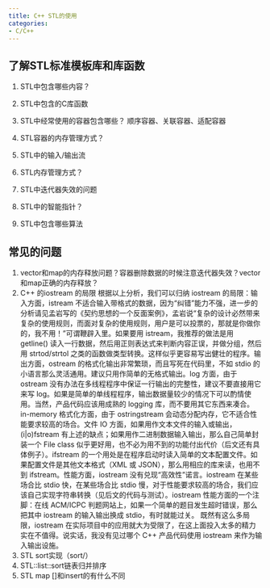 ```yaml
---
title: C++ STL的使用
categories: 
- C/C++
---
```



## 了解STL标准模板库和库函数
1. STL中包含哪些内容？

2. STL中包含的C库函数

3. STL中经常使用的容器包含哪些？
顺序容器、关联容器、适配容器

4. STL容器的内存管理方式？


5. STL中的输入/输出流

6. STL内存管理方式？

7. STL中迭代器失效的问题

8. STL中的智能指针？


9. STL中包含哪些算法



## 常见的问题
1. vector和map的内存释放问题？容器删除数据的时候注意迭代器失效？vector和map正确的内存释放？
2. C++ 的iostream 的局限
根据以上分析，我们可以归纳 iostream 的局限：输入方面，istream 不适合输入带格式的数据，因为“纠错”能力不强，进一步的分析请见孟岩写的《契约思想的一个反面案例》，孟岩说“复杂的设计必然带来复杂的使用规则，而面对复杂的使用规则，用户是可以投票的，那就是你做你的，我不用！”可谓鞭辟入里。如果要用 istream，我推荐的做法是用 getline() 读入一行数据，然后用正则表达式来判断内容正误，并做分组，然后用 strtod/strtol 之类的函数做类型转换。这样似乎更容易写出健壮的程序。输出方面，ostream 的格式化输出非常繁琐，而且写死在代码里，不如 stdio 的小语言那么灵活通用。建议只用作简单的无格式输出。log 方面，由于 ostream 没有办法在多线程程序中保证一行输出的完整性，建议不要直接用它来写 log。如果是简单的单线程程序，输出数据量较少的情况下可以酌情使用。当然，产品代码应该用成熟的 logging 库，而不要用其它东西来凑合。in-memory 格式化方面，由于 ostringstream 会动态分配内存，它不适合性能要求较高的场合。文件 IO 方面，如果用作文本文件的输入或输出，(i|o)fstream 有上述的缺点；如果用作二进制数据输入输出，那么自己简单封装一个 File class 似乎更好用，也不必为用不到的功能付出代价（后文还有具体例子）。ifstream 的一个用处是在程序启动时读入简单的文本配置文件。如果配置文件是其他文本格式（XML 或 JSON），那么用相应的库来读，也用不到 ifstream。性能方面，iostream 没有兑现“高效性”诺言。iostream 在某些场合比 stdio 快，在某些场合比 stdio 慢，对于性能要求较高的场合，我们应该自己实现字符串转换（见后文的代码与测试）。iostream 性能方面的一个注脚：在线 ACM/ICPC 判题网站上，如果一个简单的题目发生超时错误，那么把其中 iostream 的输入输出换成 stdio，有时就能过关。
既然有这么多局限，iostream 在实际项目中的应用就大为受限了，在这上面投入太多的精力实在不值得。说实话，我没有见过哪个 C++ 产品代码使用 iostream 来作为输入输出设施。 
3. STL sort实现（sort/）
4. STL::list::sort链表归并排序
5. STL map []和insert的有什么不同


